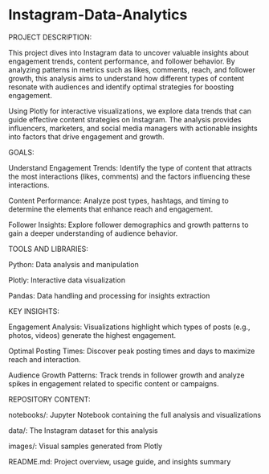# Instagram-Data-Analytics
PROJECT DESCRIPTION:

This project dives into Instagram data to uncover valuable insights about engagement trends, content performance, and follower behavior. By analyzing patterns in metrics such as likes, comments, reach, and follower growth, this analysis aims to understand how different types of content resonate with audiences and identify optimal strategies for boosting engagement.

Using Plotly for interactive visualizations, we explore data trends that can guide effective content strategies on Instagram. The analysis provides influencers, marketers, and social media managers with actionable insights into factors that drive engagement and growth.

GOALS:

Understand Engagement Trends: Identify the type of content that attracts the most interactions (likes, comments) and the factors influencing these interactions.

Content Performance: Analyze post types, hashtags, and timing to determine the elements that enhance reach and engagement.

Follower Insights: Explore follower demographics and growth patterns to gain a deeper understanding of audience behavior.


TOOLS AND LIBRARIES:

Python: Data analysis and manipulation

Plotly: Interactive data visualization

Pandas: Data handling and processing for insights extraction


KEY INSIGHTS:


Engagement Analysis: Visualizations highlight which types of posts (e.g., photos, videos) generate the highest engagement.

Optimal Posting Times: Discover peak posting times and days to maximize reach and interaction.

Audience Growth Patterns: Track trends in follower growth and analyze spikes in engagement related to specific content or campaigns.


REPOSITORY CONTENT:

notebooks/: Jupyter Notebook containing the full analysis and visualizations

data/: The Instagram dataset for this analysis

images/: Visual samples generated from Plotly

README.md: Project overview, usage guide, and insights summary

